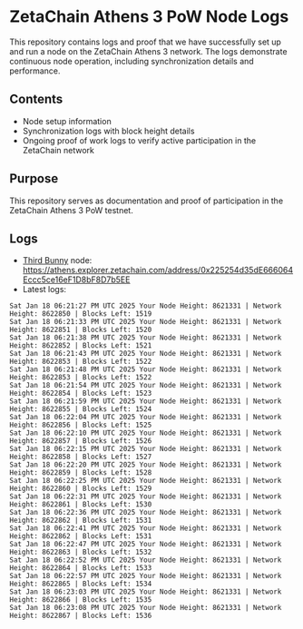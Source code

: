 # ZetaChain Athens 3 PoW Node Logs
This repository contains logs and proof that we have successfully set up and run a node on the ZetaChain Athens 3 network. The logs demonstrate continuous node operation, including synchronization details and performance.

## Contents
- Node setup information
- Synchronization logs with block height details
- Ongoing proof of work logs to verify active participation in the ZetaChain network

## Purpose
This repository serves as documentation and proof of participation in the ZetaChain Athens 3 PoW testnet.

## Logs

- [Third Bunny](https://thirdbunny.xyz/) node: https://athens.explorer.zetachain.com/address/0x225254d35dE666064Eccc5ce16eF1D8bF8D7b5EE
- Latest logs:
```
Sat Jan 18 06:21:27 PM UTC 2025 Your Node Height: 8621331 | Network Height: 8622850 | Blocks Left: 1519
Sat Jan 18 06:21:33 PM UTC 2025 Your Node Height: 8621331 | Network Height: 8622851 | Blocks Left: 1520
Sat Jan 18 06:21:38 PM UTC 2025 Your Node Height: 8621331 | Network Height: 8622852 | Blocks Left: 1521
Sat Jan 18 06:21:43 PM UTC 2025 Your Node Height: 8621331 | Network Height: 8622853 | Blocks Left: 1522
Sat Jan 18 06:21:48 PM UTC 2025 Your Node Height: 8621331 | Network Height: 8622853 | Blocks Left: 1522
Sat Jan 18 06:21:54 PM UTC 2025 Your Node Height: 8621331 | Network Height: 8622854 | Blocks Left: 1523
Sat Jan 18 06:21:59 PM UTC 2025 Your Node Height: 8621331 | Network Height: 8622855 | Blocks Left: 1524
Sat Jan 18 06:22:04 PM UTC 2025 Your Node Height: 8621331 | Network Height: 8622856 | Blocks Left: 1525
Sat Jan 18 06:22:10 PM UTC 2025 Your Node Height: 8621331 | Network Height: 8622857 | Blocks Left: 1526
Sat Jan 18 06:22:15 PM UTC 2025 Your Node Height: 8621331 | Network Height: 8622858 | Blocks Left: 1527
Sat Jan 18 06:22:20 PM UTC 2025 Your Node Height: 8621331 | Network Height: 8622859 | Blocks Left: 1528
Sat Jan 18 06:22:25 PM UTC 2025 Your Node Height: 8621331 | Network Height: 8622860 | Blocks Left: 1529
Sat Jan 18 06:22:31 PM UTC 2025 Your Node Height: 8621331 | Network Height: 8622861 | Blocks Left: 1530
Sat Jan 18 06:22:36 PM UTC 2025 Your Node Height: 8621331 | Network Height: 8622862 | Blocks Left: 1531
Sat Jan 18 06:22:41 PM UTC 2025 Your Node Height: 8621331 | Network Height: 8622862 | Blocks Left: 1531
Sat Jan 18 06:22:47 PM UTC 2025 Your Node Height: 8621331 | Network Height: 8622863 | Blocks Left: 1532
Sat Jan 18 06:22:52 PM UTC 2025 Your Node Height: 8621331 | Network Height: 8622864 | Blocks Left: 1533
Sat Jan 18 06:22:57 PM UTC 2025 Your Node Height: 8621331 | Network Height: 8622865 | Blocks Left: 1534
Sat Jan 18 06:23:03 PM UTC 2025 Your Node Height: 8621331 | Network Height: 8622866 | Blocks Left: 1535
Sat Jan 18 06:23:08 PM UTC 2025 Your Node Height: 8621331 | Network Height: 8622867 | Blocks Left: 1536
```
